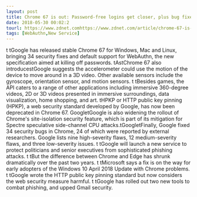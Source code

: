 ```yaml
---
layout: post
title: Chrome 67 is out: Password-free logins get closer, plus bug fixes, better AR-VR support
date: 2018-05-30 00:02:2
tourl: https://www.zdnet.comhttps://www.zdnet.com/article/chrome-67-is-out-password-free-logins-get-closer-plus-bug-fixes-better-ar-vr-support/
tags: [WebAuthn,New Service]
---
```

 t tGoogle has released stable Chrome 67 for Windows, Mac and Linux, bringing 34 security fixes and default support for WebAuthn, the new specification aimed at killing off passwords. tAstChrome 67 also introducestGoogle suggests the accelerometer could use the motion of the device to move around in a 3D video. Other available sensors include the gyroscope, orientation sensor, and motion sensors. t tBesides games, the API caters to a range of other applications including immersive 360-degree videos, 2D or 3D videos presented in immersive surroundings, data visualization, home shopping, and art. tHPKP or HTTP public key pinning (HPKP), a web security standard developed by Google, has now been deprecated in Chrome 67. GoogletGoogle is also widening the rollout of Chrome's site-isolation security feature, which is part of its mitigation for Spectre speculative side-channel CPU attacks.tGoogletFinally, Google fixed 34 security bugs in Chrome, 24 of which were reported by external researchers. Google lists nine high-severity flaws, 12 medium-severity flaws, and three low-severity issues. t tGoogle will launch a new service to protect politicians and senior executives from sophisticated phishing attacks. t tBut the difference between Chrome and Edge has shrunk dramatically over the past two years. t tMicrosoft says a fix is on the way for early adopters of the Windows 10 April 2018 Update with Chrome problems. t tGoogle wrote the HTTP public key pinning standard but now considers the web security measure harmful. t tGoogle has rolled out two new tools to combat phishing, and upped Gmail security.